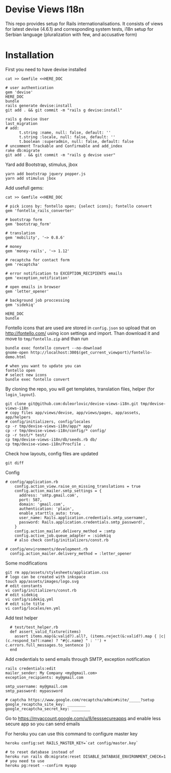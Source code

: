 # Devise Views I18n

This repo provides setup for Rails internationalisations. It consists of views
for latest devise (4.6.1) and corresponding system tests, i18n setup for Serbian
language (pluralization with few, and accusative form)

# Installation

First you need to have devise installed

```
cat >> Gemfile <<HERE_DOC

# user authentication
gem 'devise'
HERE_DOC
bundle
rails generate devise:install
git add . && git commit -m "rails g devise:install"

rails g devise User
last_migration
# add:
      t.string :name, null: false, default: ''
      t.string :locale, null: false, default: ''
      t.boolean :superadmin, null: false, default: false
# uncomment Trackable and Confirmable and add_index
rake db:migrate
git add . && git commit -m "rails g devise user"
```

Yard add Bootstrap, stimulus, jbox

```
yarn add bootstrap jquery popper.js
yarn add stimulus jbox
```

Add usefull gems:

```
cat >> Gemfile <<HERE_DOC

# pick icons by: fontello open; {select icons}; fontello convert
gem 'fontello_rails_converter'

# bootstrap form
gem 'bootstrap_form'

# translation
gem 'mobility', '~> 0.8.6'

# money
gem 'money-rails', '~> 1.12'

# recaptcha for contact form
gem 'recaptcha'

# error notification to EXCEPTION_RECIPIENTS emails
gem 'exception_notification'

# open emails in browser
gem 'letter_opener'

# background job proccessing
gem 'sidekiq'

HERE_DOC
bundle
```

Fontello icons that are used are stored in `config.json` so upload that on
http://fontello.com/ using icon settings and import. Than download it and move
to `tmp/fontello.zip` and than run
```
bundle exec fontello convert --no-download
gnome-open http://localhost:300$(get_current_viewport)/fontello-demo.html

# when you want to update you can
fontello open
# select new icons
bundle exec fontello convert
```

By cloning the repo, you will get templates, translation files, helper (for
`login_layout`).

```
git clone git@github.com:duleorlovic/devise-views-i18n.git tmp/devise-views-i18n
# copy files app/views/devise, app/views/pages, app/assets, app/helpers
# config/initializers, config/locales
cp -r tmp/devise-views-i18n/app/* app/
cp -r tmp/devise-views-i18n/config/* config/
cp -r test/* test/
cp tmp/devise-views-i18n/db/seeds.rb db/
cp tmp/devise-views-i18n/Procfile .
```

Check how layouts, config files are updated
```
git diff
```

Config
```
# config/application.rb
    config.action_view.raise_on_missing_translations = true
    config.action_mailer.smtp_settings = {
      address: 'smtp.gmail.com',
      port: 587,
      domain: 'gmail.com',
      authentication: 'plain',
      enable_starttls_auto: true,
      user_name: Rails.application.credentials.smtp_username!,
      password: Rails.application.credentials.smtp_password!,
    }
    config.action_mailer.delivery_method = :smtp
    config.active_job.queue_adapter = :sidekiq
    # also check config/initializers/const.rb

# config/environments/development.rb
  config.action_mailer.delivery_method = :letter_opener
```
Some modifications
```
git rm app/assets/stylesheets/application.css
# logo can be created with inkspace
touch app/assets/images/logo.svg
# edit constants
vi config/initializers/const.rb
# edit sidekiq
vi config/sidekiq.yml
# edit site title
vi config/locales/en.yml
```

Add test helper
```
  # test/test_helper.rb
  def assert_valid_fixture(items)
    assert items.map(&:valid?).all?, (items.reject(&:valid?).map { |c| (c.respond_to?(:name) ? "#{c.name} " : '') + c.errors.full_messages.to_sentence })
  end
```

Add credentials to send emails through SMTP, exception notification
```
rails credentials:edit
mailer_sender: My Company <my@gmail.com>
exception_recipients: my@gmail.com

smtp_username: my@gmail.com
smtp_password: mypassword

# captcha https://www.google.com/recaptcha/admin#site/_____?setup
google_recaptcha_site_key: ________
google_recaptcha_secret_key: ________
```

Go to https://myaccount.google.com/u/8/lesssecureapps and enable less secure app
so you can send emails

For heroku you can use this command to configure master key
```
heroku config:set RAILS_MASTER_KEY=`cat config/master.key`

# to reset database instead of
heroku run rails db:migrate:reset DISABLE_DATABASE_ENVIRONMENT_CHECK=1
# you need to use
heroku pg:reset --confirm myapp
```
